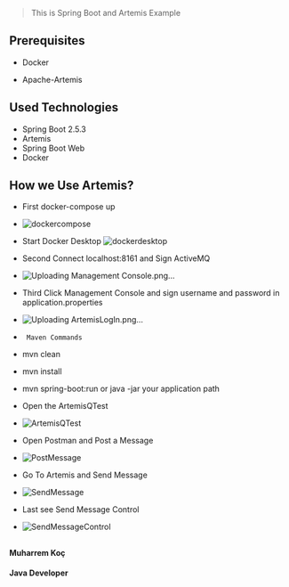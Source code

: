 

> This is Spring Boot and Artemis Example


## Prerequisites

* Docker

* Apache-Artemis

## Used Technologies

* Spring Boot 2.5.3
* Artemis
* Spring Boot Web
* Docker

## How we Use Artemis?
* First docker-compose up 
* ![dockercompose](https://user-images.githubusercontent.com/80245013/129343801-2194fef5-fde3-4e1e-9fb3-92995d6f88c7.png)
* Start Docker Desktop
![dockerdesktop](https://user-images.githubusercontent.com/80245013/129343850-d028460a-2b6b-499c-ad59-1a304167b8d8.png)


* Second  Connect localhost:8161 and Sign ActiveMQ
* ![Uploading Management Console.png…]()

* Third Click Management Console and sign username and password in application.properties
* ![Uploading ArtemisLogIn.png…]()

*      Maven Commands
*   mvn clean
*   mvn install
*   mvn spring-boot:run or java -jar your application path


*  Open the ArtemisQTest
*  ![ArtemisQTest](https://user-images.githubusercontent.com/80245013/129344203-fd9fb50b-2fd7-471c-b150-c3d7c36a559b.png)

* Open Postman and Post a Message
* ![PostMessage](https://user-images.githubusercontent.com/80245013/129344307-b8684bf9-1d48-4205-b59b-38ee7945a90b.png)

* Go To Artemis and Send Message
* ![SendMessage](https://user-images.githubusercontent.com/80245013/129344360-fb49788f-df3a-4016-9e5e-34abc91b5292.png)

* Last see Send Message Control
* ![SendMessageControl](https://user-images.githubusercontent.com/80245013/129344419-1ac5bc3b-63e7-4db1-acf6-f17cf784b583.png)





##
                                                        
                                                                       
                                                                      
    
 ####    Muharrem Koç
   
  ####      Java Developer    
          

